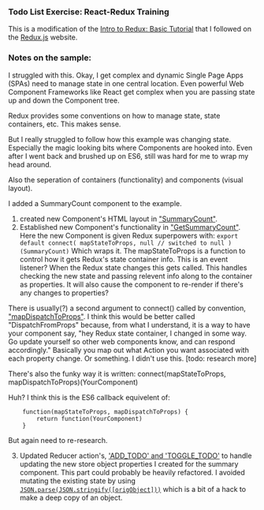 ### Todo List Exercise: React-Redux Training

This is a modification of the [Intro to Redux: Basic Tutorial](https://redux.js.org/basics/example) that I followed on the [Redux.js](https://redux.js.org) website.

### Notes on the sample:

I struggled with this. Okay, I get complex and dynamic Single Page Apps (SPAs) need to manage state in one central location. Even powerful Web Component Frameworks like React get complex when you are passing state up and down the Component tree. 

Redux provides some conventions on how to manage state, state containers, etc. This makes sense.

But I really struggled to follow how this example was changing state. Especially the magic looking bits where Components are hooked into. Even after I went back and brushed up on ES6, still was hard for me to wrap my head around.

Also the seperation of containers (functionality) and components (visual layout).

I added a SummaryCount component to the example.
1) created new Component's HTML layout in ["SummaryCount"](./src/components/SummaryCount.js).
2) Established new Component's functionality in ["GetSummaryCount"](./src/containers/GetSummaryCount.js). Here the new Component is given Redux superpowers with:
		```
		export default connect(
		  mapStateToProps,
		  null // switched to null
		)(SummaryCount)
		```
Which wraps it. The mapStateToProps is a function to control how it gets Redux's state container info. This is an event listener? When the Redux state changes this gets called. This handles checking the new state and passing relevent info along to the container as properties. It will also cause the component to re-render if there's any changes to properties?

There is usually(?) a second argument to connect() called by convention, ["mapDispatchToProps"](https://react-redux.js.org/api/connect#mapdispatchtoprops-object-dispatch-ownprops-object). I think this would be better called "DispatchFromProps" because, from what I understand, it is a way to have your component say, "hey Redux state container, I changed in some way. Go update yourself so other web components know, and can respond accordingly." Basically you map out what Action you want associated with each property change. Or something. I didn't use this. [todo: research more]

There's also the funky way it is written:
connect(mapStateToProps, mapDispatchToProps)(YourComponent)

Huh? I think this is the ES6 callback equivelent of:
```
	function(mapStateToProps, mapDispatchToProps) {
		return function(YourComponent)
	}
```

But again need to re-research. 

3) Updated Reducer action's, ['ADD_TODO' and 'TOGGLE_TODO'](https://github.com/ryansutc/react_tests/blob/5f8062c5669071ff34a5b5e463b0e12c71945f96/mytodo/src/reducers/todos.js#L6-L35) to handle updating the new store object properties I created for the summary component. This part could probably be heavily refactored. I avoided mutating the existing state by using [```JSON.parse(JSON.stringify([origObject]))```](https://github.com/ryansutc/react_tests/blob/5f8062c5669071ff34a5b5e463b0e12c71945f96/mytodo/src/reducers/todos.js#L13) which is a bit of a hack to make a deep copy of an object.









